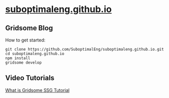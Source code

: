 # [suboptimaleng.github.io](https://www.suboptimaleng.github.io)

## Gridsome Blog

How to get started:
```
git clone https://github.com/SuboptimalEng/suboptimaleng.github.io.git
cd suboptimaleng.github.io
npm install
gridsome develop
```

## Video Tutorials

[What is Gridsome SSG Tutorial](https://www.youtube.com/watch?v=WPRLSdGaBfI)
